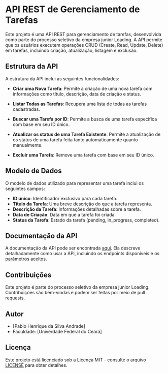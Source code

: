 # API REST de Gerenciamento de Tarefas

Este projeto é uma API REST para gerenciamento de tarefas, desenvolvida como parte do processo seletivo da empresa junior Loading. A API permite que os usuários executem operações CRUD (Create, Read, Update, Delete) em tarefas, incluindo criação, atualização, listagem e exclusão.


## Estrutura da API

A estrutura da API inclui as seguintes funcionalidades:

- **Criar uma Nova Tarefa**: Permite a criação de uma nova tarefa com informações como título, descrição, data de criação e status.

- **Listar Todas as Tarefas**: Recupera uma lista de todas as tarefas cadastradas.

- **Buscar uma Tarefa por ID**: Permite a busca de uma tarefa específica com base em seu ID único.

- **Atualizar os status de uma Tarefa Existente**: Permite a atualização de os status de uma tarefa feita tanto automaticamente quanto manualmente.

- **Excluir uma Tarefa**: Remove uma tarefa com base em seu ID único.

## Modelo de Dados

O modelo de dados utilizado para representar uma tarefa inclui os seguintes campos:

- **ID único**: Identificador exclusivo para cada tarefa.
- **Título da Tarefa**: Uma breve descrição do que a tarefa representa.
- **Descrição da Tarefa**: Informações detalhadas sobre a tarefa.
- **Data de Criação**: Data em que a tarefa foi criada.
- **Status da Tarefa**: Estado da tarefa (pending, in_progress, completed).

## Documentação da API

A documentação da API pode ser encontrada [aqui](https://github.com/Pablobrek-bit/ActivityManager/blob/main/Proposta%20de%20projeto%20BackEnd%20-%20projetos%202023.2%20(1).pdf). Ela descreve detalhadamente como usar a API, incluindo os endpoints disponíveis e os parâmetros aceitos.

## Contribuições

Este projeto é parte do processo seletivo da empresa junior Loading. Contribuições são bem-vindas e podem ser feitas por meio de pull requests.

## Autor

- [Pablo Henrique da Silva Andrade]
- Faculdade: [Univerdade Federal do Ceará]

## Licença

Este projeto está licenciado sob a Licença MIT - consulte o arquivo [LICENSE]([link_para_o_arquivo_LICENSE](https://github.com/Pablobrek-bit/ActivityManager/blob/main/LICENSE)https://github.com/Pablobrek-bit/ActivityManager/blob/main/LICENSE) para obter detalhes.

